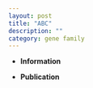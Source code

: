 ```yaml
---
layout: post
title: "ABC"
description: ""
category: gene family
---
```


* **Information**  

* **Publication**  


